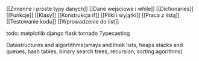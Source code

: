 [[Zmienne i proste typy danych]]
[[Dane wejściowe i while]]
[[Dictionaries]]
[[Funkcje]]
[[Klasy]]
[[Konstrukcja if]]
[[Pliki i wyjątki]]
[[Praca z listą]]
[[Testowanie kodu]]
[[Wprowadzenie do list]]


todo:
matplotlib
django
flask
tornado
Typecasting

Datastructures and algortithms(arrays and linek lists, heaps stacks and queues, hash tables, binary search trees, recursion, sorting agorithms)
